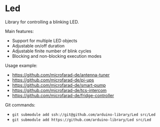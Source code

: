 # Led

Library for controlling a blinking LED.

Main features:

* Support for multiple LED objects
* Adjustable on/off duration
* Adjustable finite number of blink cycles
* Blocking and non-blocking execution modes

Usage example:

* https://github.com/microfarad-de/antenna-tuner
* https://github.com/microfarad-de/pi-ups
* https://github.com/microfarad-de/smart-pump
* https://github.com/microfarad-de/tcs-intercom
* https://github.com/microfarad-de/fridge-controller

Git commands:

* `git submodule add ssh://git@github.com/arduino-library/Led src/Led`
* `git submodule add https://github.com/arduino-library/Led src/Led`
